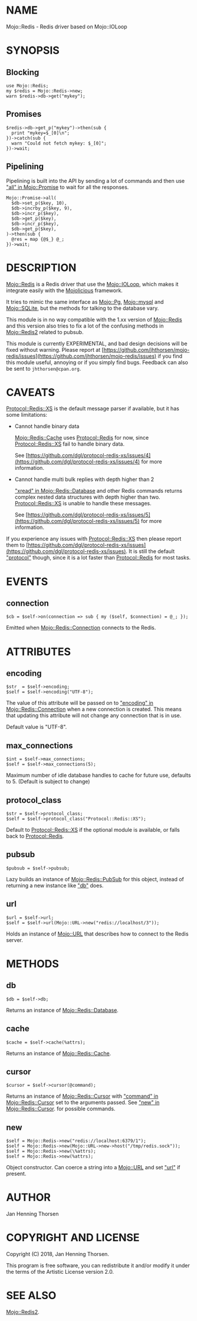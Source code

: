 # NAME

Mojo::Redis - Redis driver based on Mojo::IOLoop

# SYNOPSIS

## Blocking

    use Mojo::Redis;
    my $redis = Mojo::Redis->new;
    warn $redis->db->get("mykey");

## Promises

    $redis->db->get_p("mykey")->then(sub {
      print "mykey=$_[0]\n";
    })->catch(sub {
      warn "Could not fetch mykey: $_[0]";
    })->wait;

## Pipelining

Pipelining is built into the API by sending a lot of commands and then use
["all" in Mojo::Promise](https://metacpan.org/pod/Mojo::Promise#all) to wait for all the responses.

    Mojo::Promise->all(
      $db->set_p($key, 10),
      $db->incrby_p($key, 9),
      $db->incr_p($key),
      $db->get_p($key),
      $db->incr_p($key),
      $db->get_p($key),
    )->then(sub {
      @res = map {@$_} @_;
    })->wait;

# DESCRIPTION

[Mojo::Redis](https://metacpan.org/pod/Mojo::Redis) is a Redis driver that use the [Mojo::IOLoop](https://metacpan.org/pod/Mojo::IOLoop), which makes it
integrate easily with the [Mojolicious](https://metacpan.org/pod/Mojolicious) framework.

It tries to mimic the same interface as [Mojo::Pg](https://metacpan.org/pod/Mojo::Pg), [Mojo::mysql](https://metacpan.org/pod/Mojo::mysql) and
[Mojo::SQLite](https://metacpan.org/pod/Mojo::SQLite), but the methods for talking to the database vary.

This module is in no way compatible with the 1.xx version of [Mojo::Redis](https://metacpan.org/pod/Mojo::Redis)
and this version also tries to fix a lot of the confusing methods in
[Mojo::Redis2](https://metacpan.org/pod/Mojo::Redis2) related to pubsub.

This module is currently EXPERIMENTAL, and bad design decisions will be fixed
without warning. Please report at
[https://github.com/jhthorsen/mojo-redis/issues](https://github.com/jhthorsen/mojo-redis/issues) if you find this module
useful, annoying or if you simply find bugs. Feedback can also be sent to
`jhthorsen@cpan.org`.

# CAVEATS

[Protocol::Redis::XS](https://metacpan.org/pod/Protocol::Redis::XS) is the default message parser if available, but it
has some limitations:

- Cannot handle binary data

    [Mojo::Redis::Cache](https://metacpan.org/pod/Mojo::Redis::Cache) uses [Protocol::Redis](https://metacpan.org/pod/Protocol::Redis) for now, since
    [Protocol::Redis::XS](https://metacpan.org/pod/Protocol::Redis::XS) fail to handle binary data.

    See [https://github.com/dgl/protocol-redis-xs/issues/4](https://github.com/dgl/protocol-redis-xs/issues/4) for more information.

- Cannot handle multi bulk replies with depth higher than 2

    ["xread" in Mojo::Redis::Database](https://metacpan.org/pod/Mojo::Redis::Database#xread) and other Redis commands returns complex nested
    data structures with depth higher than two. [Protocol::Redis::XS](https://metacpan.org/pod/Protocol::Redis::XS) is unable to
    handle these messages.

    See [https://github.com/dgl/protocol-redis-xs/issues/5](https://github.com/dgl/protocol-redis-xs/issues/5) for more information.

If you experience any issues with [Protocol::Redis::XS](https://metacpan.org/pod/Protocol::Redis::XS) then please report
them to [https://github.com/dgl/protocol-redis-xs/issues](https://github.com/dgl/protocol-redis-xs/issues). It is still the
default ["protocol"](#protocol) though, since it is a lot faster than [Protocol::Redis](https://metacpan.org/pod/Protocol::Redis)
for most tasks.

# EVENTS

## connection

    $cb = $self->on(connection => sub { my ($self, $connection) = @_; });

Emitted when [Mojo::Redis::Connection](https://metacpan.org/pod/Mojo::Redis::Connection) connects to the Redis.

# ATTRIBUTES

## encoding

    $str  = $self->encoding;
    $self = $self->encoding("UTF-8");

The value of this attribute will be passed on to
["encoding" in Mojo::Redis::Connection](https://metacpan.org/pod/Mojo::Redis::Connection#encoding) when a new connection is created. This
means that updating this attribute will not change any connection that is
in use.

Default value is "UTF-8".

## max\_connections

    $int = $self->max_connections;
    $self = $self->max_connections(5);

Maximum number of idle database handles to cache for future use, defaults to
5\. (Default is subject to change)

## protocol\_class

    $str = $self->protocol_class;
    $self = $self->protocol_class("Protocol::Redis::XS");

Default to [Protocol::Redis::XS](https://metacpan.org/pod/Protocol::Redis::XS) if the optional module is available, or
falls back to [Protocol::Redis](https://metacpan.org/pod/Protocol::Redis).

## pubsub

    $pubsub = $self->pubsub;

Lazy builds an instance of [Mojo::Redis::PubSub](https://metacpan.org/pod/Mojo::Redis::PubSub) for this object, instead of
returning a new instance like ["db"](#db) does.

## url

    $url = $self->url;
    $self = $self->url(Mojo::URL->new("redis://localhost/3"));

Holds an instance of [Mojo::URL](https://metacpan.org/pod/Mojo::URL) that describes how to connect to the Redis server.

# METHODS

## db

    $db = $self->db;

Returns an instance of [Mojo::Redis::Database](https://metacpan.org/pod/Mojo::Redis::Database).

## cache

    $cache = $self->cache(%attrs);

Returns an instance of [Mojo::Redis::Cache](https://metacpan.org/pod/Mojo::Redis::Cache).

## cursor

    $cursor = $self->cursor(@command);

Returns an instance of [Mojo::Redis::Cursor](https://metacpan.org/pod/Mojo::Redis::Cursor) with
["command" in Mojo::Redis::Cursor](https://metacpan.org/pod/Mojo::Redis::Cursor#command) set to the arguments passed. See
["new" in Mojo::Redis::Cursor](https://metacpan.org/pod/Mojo::Redis::Cursor#new). for possible commands.

## new

    $self = Mojo::Redis->new("redis://localhost:6379/1");
    $self = Mojo::Redis->new(Mojo::URL->new->host("/tmp/redis.sock"));
    $self = Mojo::Redis->new(\%attrs);
    $self = Mojo::Redis->new(%attrs);

Object constructor. Can coerce a string into a [Mojo::URL](https://metacpan.org/pod/Mojo::URL) and set ["url"](#url)
if present.

# AUTHOR

Jan Henning Thorsen

# COPYRIGHT AND LICENSE

Copyright (C) 2018, Jan Henning Thorsen.

This program is free software, you can redistribute it and/or modify it under
the terms of the Artistic License version 2.0.

# SEE ALSO

[Mojo::Redis2](https://metacpan.org/pod/Mojo::Redis2).
